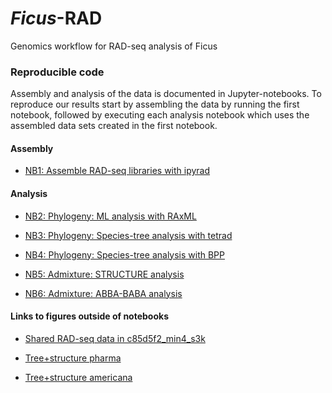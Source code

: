 # *Ficus*-RAD
Genomics workflow for RAD-seq analysis of Ficus

### Reproducible code
Assembly and analysis of the data is documented in Jupyter-notebooks. To reproduce our results start by assembling the data by running the first notebook, followed by executing each analysis notebook which uses the assembled data sets created in the first notebook.

#### Assembly
+ [NB1: Assemble RAD-seq libraries with ipyrad](http://nbviewer.jupyter.org/github/dereneaton/ficus-rad/blob/master/Ficus-Jander-assembly.ipynb)

#### Analysis

+ [NB2: Phylogeny: ML analysis with RAxML](http://nbviewer.jupyter.org/github/dereneaton/ficus-rad/blob/master/Ficus-Jander-analysis-raxml.ipynb)

+ [NB3: Phylogeny: Species-tree analysis with tetrad](http://nbviewer.jupyter.org/github/dereneaton/ficus-rad/blob/master/Ficus-Jander-analysis-tetrad.ipynb)

+ [NB4: Phylogeny: Species-tree analysis with BPP](http://nbviewer.jupyter.org/github/dereneaton/ficus-rad/blob/master/Ficus-Jander-analysis-bpp.ipynb)

+ [NB5: Admixture: STRUCTURE analysis](http://nbviewer.jupyter.org/github/dereneaton/ficus-rad/blob/master/Ficus-Jander-analysis-structure.ipynb)

+ [NB6: Admixture: ABBA-BABA analysis](http://nbviewer.jupyter.org/github/dereneaton/ficus-rad/blob/master/Ficus-Jander-analysis-baba.ipynb)


#### Links to figures outside of notebooks

+ [Shared RAD-seq data in c85d5f2_min4_s3k](http://htmlpreview.github.io/?https://github.com/dereneaton/ficus-rad/blob/master/c85d5f2_min4_s3k_datasharing.html)  

+ [Tree+structure pharma](http://htmlpreview.github.io/?https://github.com/dereneaton/ficus-rad/blob/master/figures/pharma-tree-struct-html)  

+ [Tree+structure americana](http://htmlpreview.github.io/?https://github.com/dereneaton/ficus-rad/blob/master/figures/americana-tree-struct-html)  




